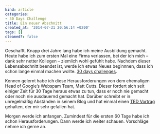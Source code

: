```yaml
---
kind: article
categories:
- 30 Days Challenge
title: Ein neuer Abschnitt
created_at: '2014-07-31 20:56:14 +0200'
tags: []
cleaned?: false
---
```


Geschafft. Knapp drei Jahre lang habe ich meine Ausbildung gemacht.
Heute habe ich zum ersten Mal eine Firma verlassen, bei der ich mich –
dank sehr netter Kollegen – ziemlich wohl gefühlt habe. Nachdem dieser
Lebensabschnitt beendet ist, werde ich etwas Neues beginnnen, dass ich
schon lange einmal machen wollte. [30 days
challenges](http://www.mattcutts.com/blog/type/30-days/).

Kennen gelernt habe ich diese Herausforderungen von dem ehemaligen Head
of Google’s Webspam Team, Matt Cutts. Dieser fordert sich seit einiger
Zeit für 30 Tage heraus etwas zu tun, dass er noch nie gemacht oder noch
nie ausdauernd gemacht hat. Darüber schreibt er in unregelmäßig
Abständen in seinem Blog und hat einmal einen [TED
Vortrag](http://www.ted.com/talks/matt_cutts_try_something_new_for_30_days)
gehalten, der mir sehr gefallen hat.

Morgen werde ich anfangen. Zumindest für die ersten 60 Tage habe ich
schon Herausforderungen. Dann werde ich weiter schauen. Vorschläge nehme
ich gerne an.
